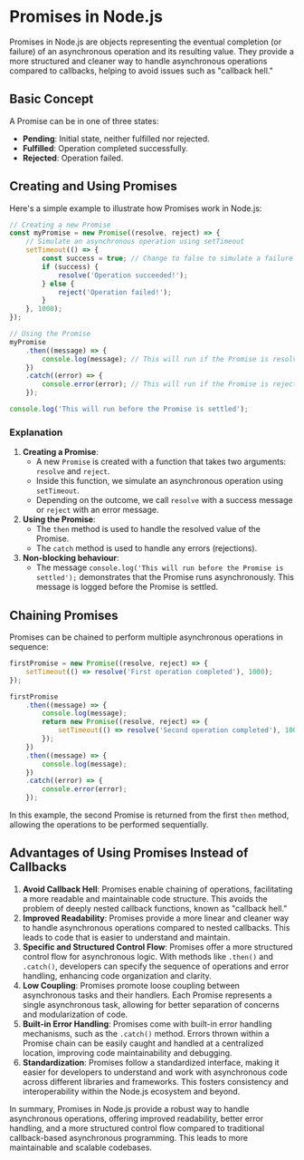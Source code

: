 # Promises in Node.js

Promises in Node.js are objects representing the eventual completion (or failure) of an asynchronous operation and its resulting value. They provide a more structured and cleaner way to handle asynchronous operations compared to callbacks, helping to avoid issues such as "callback hell."

## **Basic Concept**

A Promise can be in one of three states:

* **Pending**: Initial state, neither fulfilled nor rejected.
* **Fulfilled**: Operation completed successfully.
* **Rejected**: Operation failed.

## **Creating and Using Promises**

Here's a simple example to illustrate how Promises work in Node.js:

```javascript
// Creating a new Promise
const myPromise = new Promise((resolve, reject) => {
    // Simulate an asynchronous operation using setTimeout
    setTimeout(() => {
        const success = true; // Change to false to simulate a failure
        if (success) {
            resolve('Operation succeeded!');
        } else {
            reject('Operation failed!');
        }
    }, 1000);
});

// Using the Promise
myPromise
    .then((message) => {
        console.log(message); // This will run if the Promise is resolved
    })
    .catch((error) => {
        console.error(error); // This will run if the Promise is rejected
    });

console.log('This will run before the Promise is settled');
```

### **Explanation**

1. **Creating a Promise**:
   * A new `Promise` is created with a function that takes two arguments: `resolve` and `reject`.
   * Inside this function, we simulate an asynchronous operation using `setTimeout`.
   * Depending on the outcome, we call `resolve` with a success message or `reject` with an error message.
2. **Using the Promise**:
   * The `then` method is used to handle the resolved value of the Promise.
   * The `catch` method is used to handle any errors (rejections).
3. **Non-blocking behaviour**:
   * The message `console.log('This will run before the Promise is settled');` demonstrates that the Promise runs asynchronously. This message is logged before the Promise is settled.

## **Chaining Promises**

Promises can be chained to perform multiple asynchronous operations in sequence:

```javascript
firstPromise = new Promise((resolve, reject) => {
    setTimeout(() => resolve('First operation completed'), 1000);
});

firstPromise
    .then((message) => {
        console.log(message);
        return new Promise((resolve, reject) => {
            setTimeout(() => resolve('Second operation completed'), 1000);
        });
    })
    .then((message) => {
        console.log(message);
    })
    .catch((error) => {
        console.error(error);
    });
```

In this example, the second Promise is returned from the first `then` method, allowing the operations to be performed sequentially.

## Advantages of Using Promises Instead of Callbacks

1. **Avoid Callback Hell**: Promises enable chaining of operations, facilitating a more readable and maintainable code structure. This avoids the problem of deeply nested callback functions, known as "callback hell."
2. **Improved Readability**: Promises provide a more linear and cleaner way to handle asynchronous operations compared to nested callbacks. This leads to code that is easier to understand and maintain.
3. **Specific and Structured Control Flow**: Promises offer a more structured control flow for asynchronous logic. With methods like `.then()` and `.catch()`, developers can specify the sequence of operations and error handling, enhancing code organization and clarity.
4. **Low Coupling**: Promises promote loose coupling between asynchronous tasks and their handlers. Each Promise represents a single asynchronous task, allowing for better separation of concerns and modularization of code.
5. **Built-in Error Handling**: Promises come with built-in error handling mechanisms, such as the `.catch()` method. Errors thrown within a Promise chain can be easily caught and handled at a centralized location, improving code maintainability and debugging.
6. **Standardization**: Promises follow a standardized interface, making it easier for developers to understand and work with asynchronous code across different libraries and frameworks. This fosters consistency and interoperability within the Node.js ecosystem and beyond.

In summary, Promises in Node.js provide a robust way to handle asynchronous operations, offering improved readability, better error handling, and a more structured control flow compared to traditional callback-based asynchronous programming. This leads to more maintainable and scalable codebases.
